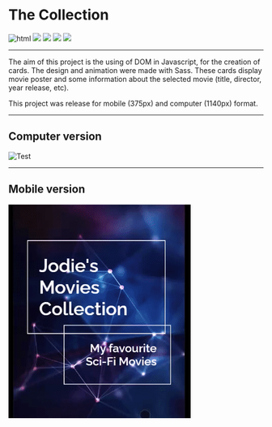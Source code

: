 # The Collection

 <img src="https://img.shields.io/badge/HTML5-E34F26?style=for-the-badge&logo=html5&logoColor=white" alt="html"/>
 <img src="https://img.shields.io/badge/CSS-blue?&logo=visual%20studio%20code&style=for-the-badge">
 <img src="https://img.shields.io/badge/Sass-2A403D?&logo=sass&style=for-the-badge">
 <img src="https://img.shields.io/badge/JavaScript-yellow?&logo=javascript&logoColor=black&style=for-the-badge">
 <img src="https://img.shields.io/badge/MobileFirst-006666?&style=for-the-badge"> 

---------------------------

The aim of this project is the using of DOM in Javascript, for the creation of cards. The design and animation were made with Sass. These cards display movie poster and some information about the selected movie (title, director, year release, etc).

This project was release for mobile (375px) and computer (1140px) format.

-------------------------

## Computer version 


![Test](/assets/img/readMe/computer.gif)


-------------------------

## Mobile version 

![Test](/assets/img/readMe/mobile.gif)







